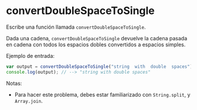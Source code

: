 # convertDoubleSpaceToSingle

Escribe una función llamada `convertDoubleSpaceToSingle`.

Dada una cadena, `convertDoubleSpaceToSingle` devuelve la cadena pasada en
cadena con todos los espacios dobles convertidos a espacios simples.

Ejemplo de entrada:

```js
var output = convertDoubleSpaceToSingle("string  with  double  spaces");
console.log(output); // --> "string with double spaces"

```

Notas:

- Para hacer este problema, debes estar familiarizado con `String.split`, y `Array.join`.
